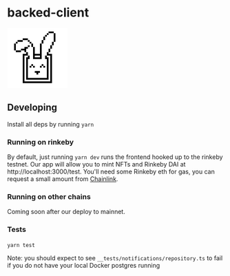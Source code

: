 # backed-client

![backed](/components/PawnShopHeader/backed-bunny.png 'backed')

## Developing

Install all deps by running `yarn`

### Running on rinkeby

By default, just running `yarn dev` runs the frontend hooked up to the rinkeby testnet. Our app will allow you to mint NFTs and Rinkeby DAI at http://localhost:3000/test. You'll need some Rinkeby eth for gas, you can request a small amount from [Chainlink](https://faucets.chain.link/rinkeby).

### Running on other chains

Coming soon after our deploy to mainnet.

### Tests

`yarn test`

Note: you should expect to see `__tests/notifications/repository.ts` to fail if you do not have your local Docker postgres running
